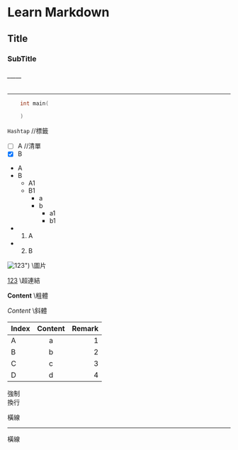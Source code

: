 # Learn Markdown
## Title
### SubTitle
###### _____
---
```c
    int main(
        
    )
```
` Hashtap ` //標籤


- [ ] A //清單
- [x] B 
- A
- B
    - A1
    - B1
        - a
        - b
            - a1
            - b1
- 1. A
- 2. B

![123](https://i.imgur.com/S8TfoWh.png)") \\圖片

[123]("D:/Workspace/LearnHub/learn_markdown/123.png")  \\超連結

**Content** \\粗體

*Content* \\斜體

|Index|Content|Remark|
|:----|:-----:|-----:|
|A    |a      |1     |
|B    |b      |2     |
|C    |c      |3     |
|D    |d      |4     |

強制<br>換行

橫線<hr>橫線